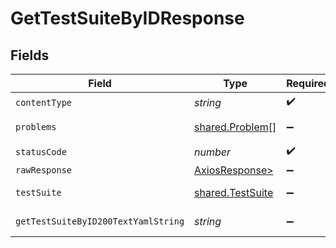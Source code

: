 # GetTestSuiteByIDResponse


## Fields

| Field                                                    | Type                                                     | Required                                                 | Description                                              |
| -------------------------------------------------------- | -------------------------------------------------------- | -------------------------------------------------------- | -------------------------------------------------------- |
| `contentType`                                            | *string*                                                 | :heavy_check_mark:                                       | N/A                                                      |
| `problems`                                               | [shared.Problem](../../models/shared/problem.md)[]       | :heavy_minus_sign:                                       | test suite not found                                     |
| `statusCode`                                             | *number*                                                 | :heavy_check_mark:                                       | N/A                                                      |
| `rawResponse`                                            | [AxiosResponse>](https://axios-http.com/docs/res_schema) | :heavy_minus_sign:                                       | N/A                                                      |
| `testSuite`                                              | [shared.TestSuite](../../models/shared/testsuite.md)     | :heavy_minus_sign:                                       | successful operation                                     |
| `getTestSuiteByID200TextYamlString`                      | *string*                                                 | :heavy_minus_sign:                                       | successful operation                                     |